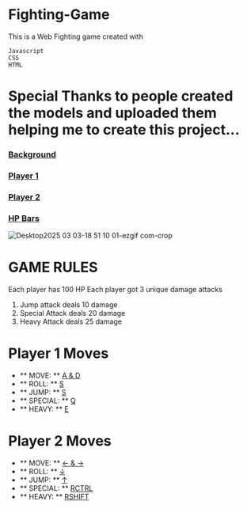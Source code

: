 # Fighting-Game
This is a Web Fighting game created with 
```
Javascript
CSS
HTML
```
# Special Thanks to people created the models and uploaded them helping me to create this project...
### [Background](https://opengameart.org/content/cyberpunk-street-environment)
### [Player 1](https://opengameart.org/content/komato-berserker-bagedo-for-fighting-games)
### [Player 2](https://opengameart.org/content/doom-komato-assassin-prototype-curvy-female)
### [HP Bars](https://opengameart.org/content/thorns-health-bar)
![Desktop2025 03 03-18 51 10 01-ezgif com-crop](https://github.com/user-attachments/assets/ce3a3e80-62cb-4051-be21-06b1dad59bad)
# GAME RULES
Each player has 100 HP
Each player got 3 unique damage attacks
1. Jump attack deals 10 damage
2. Special Attack deals 20 damage
3. Heavy Attack deals 25 damage

# Player 1 Moves
- ** MOVE: **  <ins> A & D </ins>
- ** ROLL: **  <ins> S </ins>
- ** JUMP: **  <ins> S </ins>
- ** SPECIAL: **  <ins> Q </ins>
- ** HEAVY: **  <ins> E </ins>
# Player 2 Moves
- ** MOVE: **  <ins> ← & → </ins>
- ** ROLL: **  <ins> ↓ </ins>
- ** JUMP: **  <ins> ↑ </ins>
- ** SPECIAL: **  <ins> RCTRL </ins>
- ** HEAVY: **  <ins> RSHIFT </ins>
